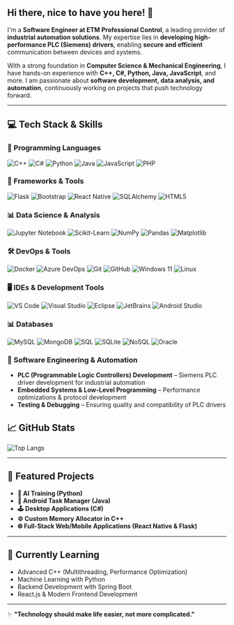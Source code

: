 ## Hi there, nice to have you here! 👋


I'm a **Software Engineer at ETM Professional Control**, a leading provider of **industrial automation solutions**. My expertise lies in **developing high-performance PLC (Siemens) drivers**, enabling **secure and efficient** communication between devices and systems.

With a strong foundation in **Computer Science & Mechanical Engineering**, I have hands-on experience with **C++, C#, Python, Java, JavaScript**, and more. I am passionate about **software development, data analysis, and automation**, continuously working on projects that push technology forward.

---

## 💻 Tech Stack & Skills

### 🚀 Programming Languages
![C++](https://img.shields.io/badge/C++-00599C?style=flat&logo=c%2b%2b&logoColor=white)
![C#](https://img.shields.io/badge/C%23-239120?style=flat&logo=c-sharp&logoColor=white)
![Python](https://img.shields.io/badge/Python-3776AB?style=flat&logo=python&logoColor=white)
![Java](https://img.shields.io/badge/Java-007396?style=flat&logo=openjdk&logoColor=white)
![JavaScript](https://img.shields.io/badge/JavaScript-F7DF1E?style=flat&logo=javascript&logoColor=black)
![PHP](https://img.shields.io/badge/PHP-777BB4?style=flat&logo=php&logoColor=white)


### 📂 Frameworks & Tools
![Flask](https://img.shields.io/badge/Flask-000000?style=flat&logo=flask&logoColor=white)
![Bootstrap](https://img.shields.io/badge/Bootstrap-7952B3?style=flat&logo=bootstrap&logoColor=white)
![React Native](https://img.shields.io/badge/React_Native-20232A?style=flat&logo=react&logoColor=61DAFB)
![SQLAlchemy](https://img.shields.io/badge/SQLAlchemy-CCA8C5?style=flat&logo=python&logoColor=black)
![HTML5](https://img.shields.io/badge/HTML5-E34F26?style=flat&logo=html5&logoColor=white)



### 📊 Data Science & Analysis
![Jupyter Notebook](https://img.shields.io/badge/Jupyter-FA0F00?style=flat&logo=jupyter&logoColor=white)
![Scikit-Learn](https://img.shields.io/badge/Scikit--Learn-F7931E?style=flat&logo=scikit-learn&logoColor=white)
![NumPy](https://img.shields.io/badge/NumPy-013243?style=flat&logo=numpy&logoColor=white)
![Pandas](https://img.shields.io/badge/Pandas-150458?style=flat&logo=pandas&logoColor=white)
![Matplotlib](https://img.shields.io/badge/Matplotlib-008080?style=flat&logo=plotly&logoColor=white)


### 🛠️ DevOps & Tools
![Docker](https://img.shields.io/badge/Docker-2496ED?style=flat&logo=docker&logoColor=white)
![Azure DevOps](https://img.shields.io/badge/Azure_DevOps-0078D7?style=flat&logo=azure-devops&logoColor=white)
![Git](https://img.shields.io/badge/Git-F05032?style=flat&logo=git&logoColor=white)
![GitHub](https://img.shields.io/badge/GitHub-181717?style=flat&logo=github&logoColor=white)
![Windows 11](https://img.shields.io/badge/Windows_11-0078D6?style=flat&logo=windows&logoColor=white)
![Linux](https://img.shields.io/badge/Linux-FCC624?style=flat&logo=linux&logoColor=black)


### 🖥️ IDEs & Development Tools
![VS Code](https://img.shields.io/badge/VS_Code-007ACC?style=flat&logo=visual-studio-code&logoColor=white)
![Visual Studio](https://img.shields.io/badge/Visual_Studio-5C2D91?style=flat&logo=visual-studio&logoColor=white)
![Eclipse](https://img.shields.io/badge/Eclipse-2C2255?style=flat&logo=eclipse&logoColor=white)
![JetBrains](https://img.shields.io/badge/JetBrains-000000?style=flat&logo=jetbrains&logoColor=white)
![Android Studio](https://img.shields.io/badge/Android_Studio-3DDC84?style=flat&logo=android-studio&logoColor=white)


### 📊 Databases
![MySQL](https://img.shields.io/badge/MySQL-4479A1?style=flat&logo=mysql&logoColor=white)
![MongoDB](https://img.shields.io/badge/MongoDB-4EA94B?style=flat&logo=mongodb&logoColor=white)
![SQL](https://img.shields.io/badge/SQL-CC2927?style=flat&logo=microsoft-sql-server&logoColor=white)
![SQLite](https://img.shields.io/badge/SQLite-003B57?style=flat&logo=sqlite&logoColor=white)
![NoSQL](https://img.shields.io/badge/NoSQL-005C84?style=flat&logo=nosql&logoColor=white)
![Oracle](https://img.shields.io/badge/Oracle-CC2927?style=flat&logo=oracle&logoColor=white)


### 🔧 Software Engineering & Automation
- **PLC (Programmable Logic Controllers) Development** – Siemens PLC driver development for industrial automation  
- **Embedded Systems & Low-Level Programming** – Performance optimizations & protocol development  
- **Testing & Debugging** – Ensuring quality and compatibility of PLC drivers  


## 📈 GitHub Stats
![Top Langs](https://github-readme-stats.vercel.app/api/top-langs/?username=yernaz-togizbayev&layout=compact&theme=tokyonight&langs_count=12)
 
---

## 🚀 Featured Projects
- **🧠 AI Training (Python)**
- **📱 Android Task Manager (Java)**
- **🕹️ Desktop Applications (C#)**
- **⚙️ Custom Memory Allocator in C++**
- **🌐 Full-Stack Web/Mobile Applications (React Native & Flask)**

---

## 🌱 Currently Learning
- Advanced C++ (Multithreading, Performance Optimization)
- Machine Learning with Python
- Backend Development with Spring Boot
- React.js & Modern Frontend Development

<!--
---

## 📫 Let's Connect!
[![LinkedIn](https://img.shields.io/badge/LinkedIn-0077B5?style=flat&logo=linkedin&logoColor=white)](https://www.linkedin.com/in/yernaz-togizbayev-9449b31b4/)
[![GitHub](https://img.shields.io/badge/GitHub-181717?style=flat&logo=github&logoColor=white)](https://github.com/yernaz-togizbayev)
[![Portfolio](https://img.shields.io/badge/Portfolio-20c997?style=flat&logo=web&logoColor=white)](#) (Coming Soon!) -->

---

✨ **"Technology should make life easier, not more complicated."**


